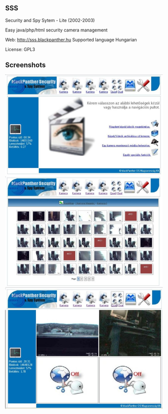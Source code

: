 SSS
----------
Security and Spy Sytem - Lite (2002-2003)

Easy java/php/html security camera management

Web: http://sss.blackpanther.hu
Supported language Hungarian

License: GPL3

Screenshots
-------------
![sss](https://raw.githubusercontent.com/blackPantherOS/webbased/master/SSS/images/sss.jpg)
![sss](https://raw.githubusercontent.com/blackPantherOS/webbased/master/SSS/images/sss1.jpg)
![sss](https://raw.githubusercontent.com/blackPantherOS/webbased/master/SSS/images/sss2.jpg)